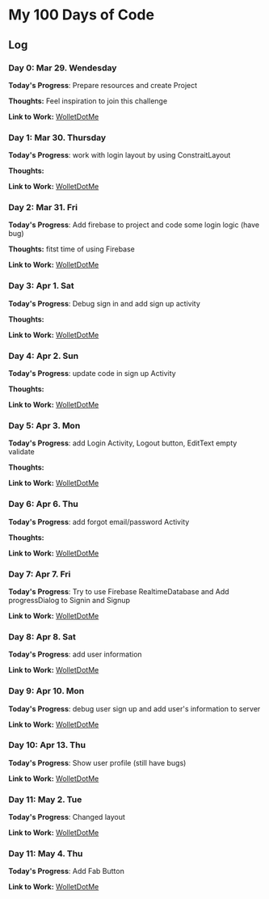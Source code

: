 # My 100 Days of Code
## Log
### Day 0: Mar 29. Wendesday

**Today's Progress**: Prepare resources and create Project

**Thoughts:** Feel inspiration to join this challenge 

**Link to Work:** [WolletDotMe](https://goo.gl/lAa2XG)

### Day 1: Mar 30. Thursday

**Today's Progress**: work with login layout by using ConstraitLayout

**Thoughts:** 

**Link to Work:** [WolletDotMe](https://goo.gl/kaCjOH)

### Day 2: Mar 31. Fri

**Today's Progress**: Add firebase to project and code some login logic (have bug)

**Thoughts:** fitst time of using Firebase 

**Link to Work:** [WolletDotMe](https://github.com/Tedev555/WolletDotMe/commit/06d1f38ac5f42617bbf3bcf8fa0d3aeacab1937e)

### Day 3: Apr 1. Sat

**Today's Progress**: Debug sign in and add sign up activity

**Thoughts:** 

**Link to Work:** [WolletDotMe](https://goo.gl/XNsJ1N)

### Day 4: Apr 2. Sun

**Today's Progress**: update code in sign up Activity

**Thoughts:** 

**Link to Work:** [WolletDotMe](https://goo.gl/kUUf1Z)

### Day 5: Apr 3. Mon

**Today's Progress**: add Login Activity, Logout button, EditText empty validate

**Thoughts:** 

**Link to Work:** [WolletDotMe](https://goo.gl/IJjCBs)

### Day 6: Apr 6. Thu

**Today's Progress**: add forgot email/password Activity

**Thoughts:** 

**Link to Work:** [WolletDotMe](https://goo.gl/NcsgnY)

### Day 7: Apr 7. Fri

**Today's Progress**: Try to use Firebase RealtimeDatabase and Add progressDialog to Signin and Signup

**Link to Work:** [WolletDotMe](https://goo.gl/TY6cew)

### Day 8: Apr 8. Sat

**Today's Progress**: add user information 

**Link to Work:** [WolletDotMe](https://goo.gl/MigFKO)

### Day 9: Apr 10. Mon

**Today's Progress**: debug user sign up and add user's information to server 

**Link to Work:** [WolletDotMe](https://goo.gl/EAEsU5)

### Day 10: Apr 13. Thu

**Today's Progress**: Show user profile (still have bugs)

**Link to Work:** [WolletDotMe](https://goo.gl/P1IqjF)

### Day 11: May 2. Tue

**Today's Progress**: Changed layout

**Link to Work:** [WolletDotMe](https://goo.gl/f0PNsA)

### Day 11: May 4. Thu

**Today's Progress**: Add Fab Button

**Link to Work:** [WolletDotMe](https://goo.gl/a7IH32)

